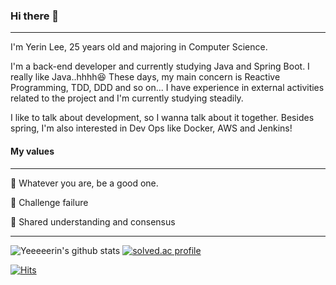 ### Hi there 👋

----

I'm Yerin Lee, 25 years old and majoring in Computer Science.

I'm a back-end developer and currently studying Java and Spring Boot. I really like Java..hhhh😆 These days, my main concern is Reactive Programming, TDD, DDD and so on... I have experience in external activities related to the project and I'm currently studying steadily. 

I like to talk about development, so I wanna talk about it together. Besides spring, I'm also interested in Dev Ops like Docker, AWS and Jenkins!

#### My values

---

💎 Whatever you are, be a good one.

🎯 Challenge failure

🙌 Shared understanding and consensus

---

![Yeeeeerin's github stats](https://github-readme-stats.vercel.app/api?username=yeeeeerin&theme=great-gatsby&show_icons=true) [![solved.ac profile](http://mazassumnida.wtf/api/generate_badge?boj=hepari2154)](https://solved.ac/hepari2154)


[![Hits](https://hits.seeyoufarm.com/api/count/incr/badge.svg?url=https%3A%2F%2Fgithub.com%2Fyeeeeerin%2Fhit-counter&count_bg=%23EBDA2F&title_bg=%23555555&icon=&icon_color=%23E7E7E7&title=hits&edge_flat=false)](https://hits.seeyoufarm.com)
